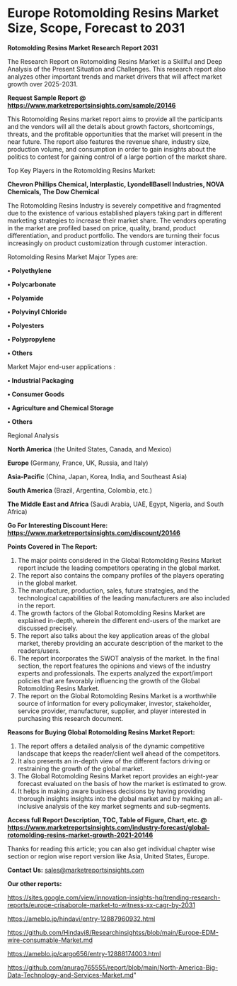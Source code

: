 # Europe Rotomolding Resins Market Size, Scope, Forecast to 2031

<strong>Rotomolding Resins Market Research Report 2031</strong>

The Research Report on Rotomolding Resins Market is a Skillful and Deep Analysis of the Present Situation and Challenges. This research report also analyzes other important trends and market drivers that will affect market growth over 2025-2031.

<strong>Request Sample Report @ <a href=https://www.marketreportsinsights.com/sample/20146>https://www.marketreportsinsights.com/sample/20146</a></strong>

This Rotomolding Resins market report aims to provide all the participants and the vendors will all the details about growth factors, shortcomings, threats, and the profitable opportunities that the market will present in the near future. The report also features the revenue share, industry size, production volume, and consumption in order to gain insights about the politics to contest for gaining control of a large portion of the market share.

Top Key Players in the Rotomolding Resins Market:

<strong>Chevron Phillips Chemical, Interplastic, LyondellBasell Industries, NOVA Chemicals, The Dow Chemical</strong>

The Rotomolding Resins Industry is severely competitive and fragmented due to the existence of various established players taking part in different marketing strategies to increase their market share. The vendors operating in the market are profiled based on price, quality, brand, product differentiation, and product portfolio. The vendors are turning their focus increasingly on product customization through customer interaction.

Rotomolding Resins Market Major Types are:

<strong>• Polyethylene

• Polycarbonate

• Polyamide

• Polyvinyl Chloride

• Polyesters

• Polypropylene

• Others</strong>

Market Major end-user applications :

<strong>• Industrial Packaging

• Consumer Goods

• Agriculture and Chemical Storage

• Others</strong>

Regional Analysis

</u><strong><b>North America</b></strong> (the United States, Canada, and Mexico)

<strong><b>Europe </b></strong>(Germany, France, UK, Russia, and Italy)

<strong><b>Asia-Pacific</b></strong> (China, Japan, Korea, India, and Southeast Asia)

<strong><b>South America</b></strong> (Brazil, Argentina, Colombia, etc.)

<strong><b>The Middle East and Africa</b></strong> (Saudi Arabia, UAE, Egypt, Nigeria, and South Africa)

<strong>Go For Interesting Discount Here: <a href=https://www.marketreportsinsights.com/discount/20146>https://www.marketreportsinsights.com/discount/20146</a></strong>

<strong>Points Covered in The Report:</strong>
<ol>
  <li>The major points considered in the Global Rotomolding Resins Market report include the leading competitors operating in the global market.</li>
  <li>The report also contains the company profiles of the players operating in the global market.</li>
  <li>The manufacture, production, sales, future strategies, and the technological capabilities of the leading manufacturers are also included in the report.</li>
  <li>The growth factors of the Global Rotomolding Resins Market are explained in-depth, wherein the different end-users of the market are discussed precisely.</li>
  <li>The report also talks about the key application areas of the global market, thereby providing an accurate description of the market to the readers/users.</li>
  <li>The report incorporates the SWOT analysis of the market. In the final section, the report features the opinions and views of the industry experts and professionals. The experts analyzed the export/import policies that are favorably influencing the growth of the Global Rotomolding Resins Market.</li>
  <li>The report on the Global Rotomolding Resins Market is a worthwhile source of information for every policymaker, investor, stakeholder, service provider, manufacturer, supplier, and player interested in purchasing this research document.</li>
</ol>
<strong>Reasons for Buying Global Rotomolding Resins Market Report:</strong>

<ol>
  <li>The report offers a detailed analysis of the dynamic competitive landscape that keeps the reader/client well ahead of the competitors.</li>
  <li>It also presents an in-depth view of the different factors driving or restraining the growth of the global market.</li>
  <li>The Global Rotomolding Resins Market report provides an eight-year forecast evaluated on the basis of how the market is estimated to grow.</li>
  <li>It helps in making aware business decisions by having providing thorough insights insights into the global market and by making an all-inclusive analysis of the key market segments and sub-segments.</li>
</ol>
<strong>Access full Report Description, TOC, Table of Figure, Chart, etc. @ <a href=https://www.marketreportsinsights.com/industry-forecast/global-rotomolding-resins-market-growth-2021-20146>https://www.marketreportsinsights.com/industry-forecast/global-rotomolding-resins-market-growth-2021-20146</a></strong>


Thanks for reading this article; you can also get individual chapter wise section or region wise report version like Asia, United States, Europe.

<strong>Contact Us:</strong>
sales@marketreportsinsights.com

<strong>Our other reports:</strong>

<a href=https://sites.google.com/view/innovation-insights-hq/trending-research-reports/europe-crisaborole-market-to-witness-xx-cagr-by-2031>https://sites.google.com/view/innovation-insights-hq/trending-research-reports/europe-crisaborole-market-to-witness-xx-cagr-by-2031</a>

<a href=https://ameblo.jp/hindavi/entry-12887960932.html>https://ameblo.jp/hindavi/entry-12887960932.html</a>

<a href=https://github.com/Hindavi8/Researchinsightss/blob/main/Europe-EDM-wire-consumable-Market.md>https://github.com/Hindavi8/Researchinsightss/blob/main/Europe-EDM-wire-consumable-Market.md</a>

<a href=https://ameblo.jp/cargo656/entry-12888174003.html>https://ameblo.jp/cargo656/entry-12888174003.html</a>

<a href=https://github.com/anurag765555/report/blob/main/North-America-Big-Data-Technology-and-Services-Market.md>https://github.com/anurag765555/report/blob/main/North-America-Big-Data-Technology-and-Services-Market.md</a>"
